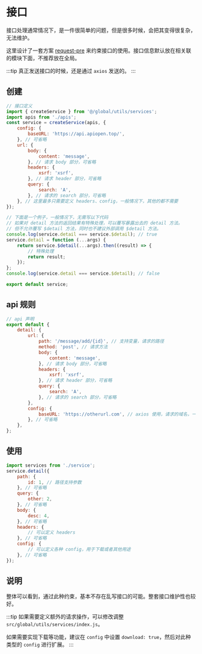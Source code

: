 # 接口

接口处理通常情况下，是一件很简单的问题，但是很多时候，会把其变得很复杂，无法维护。

这里设计了一套方案 [request-pre](https://github.com/zhangsanshi/request-pre) 来约束接口的使用。接口信息默认放在相关联的模块下面，不推荐放在全局。

:::tip
真正发送接口的时候，还是通过 `axios` 发送的。
:::

## 创建

```javascript
// 接口定义
import { createService } from '@/global/utils/services';
import apis from './apis';
const service = createService(apis, {
    config: {
        baseURL: 'https://api.apiopen.top/',
    }, // 可省略
    url: {
        body: {
            content: 'message',
        }, // 请求 body 部分，可省略
        headers: {
            xsrf: 'xsrf',
        }, // 请求 header 部分，可省略
        query: {
            search: 'A',
        }, // 请求的 search 部分，可省略
    }, // 这里最多只需要定义 headers、config，一般情况下，其他的都不需要
});

// 下面是一个例子，一般情况下，无需写以下代码
// 如果对 detail 方法的返回结果有特殊处理，可以覆写暴露出去的 detail 方法。
// 但不允许覆写 $detail 方法，同时也不建议外部调用 $detail 方法。
console.log(service.detail === service.$detail); // true
service.detail = function (...args) {
    return service.$detail(...args).then((result) => {
        // 特殊处理
        return result;
    });
};
console.log(service.detail === service.$detail); // false

export default service;
```

## api 规则

```javascript
// api 声明
export default {
    detail: {
        url: {
            path: '/message/add/{id}', // 支持变量，请求的路径
            method: 'post', // 请求方法
            body: {
                content: 'message',
            }, // 请求 body 部分，可省略
            headers: {
                xsrf: 'xsrf',
            }, // 请求 header 部分，可省略
            query: {
                search: 'A',
            }, // 请求的 search 部分，可省略
        },
        config: {
            baseURL: 'https://otherurl.com', // axios 使用，请求的域名，一般不需要写，跨域需要
        }, // 可省略
    },
};
```

## 使用

```javascript
import services from './service';
service.detail({
    path: {
        id: 1, // 路径支持参数
    }, // 可省略
    query: {
        other: 2,
    }, // 可省略
    body: {
        desc: 4,
    }, // 可省略
    headers: {
        // 可以定义 headers
    }, // 可省略
    config: {
        // 可以定义各种 config，用于下载或者其他用途
    }, // 可省略
});
```

## 说明

整体可以看到，通过此种约束，基本不存在乱写接口的可能。整套接口维护性也较好。

:::tip
如果需要定义额外的请求操作，可以修改调整 `src/global/utils/services/index.js`。

如果需要实现下载等功能，建议在 `config` 中设置 `download: true`，然后对此种类型的 `config` 进行扩展。
:::
